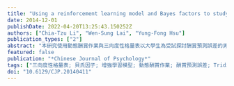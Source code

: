 ```yaml
---
title: "Using a reinforcement learning model and Bayes factors to study gender differences and personality correlations in reward prediction errors"
date: 2014-12-01
publishDate: 2022-04-20T13:25:43.150252Z
authors: ["Chia-Tzu Li", "Wen-Sung Lai", "Yung-Fong Hsu"]
publication_types: ["2"]
abstract: "本研究使用動態酬賞作業與三向度性格量表以大學生為受試探討酬賞預測誤差的男女差異及性格相關。我們用一增強學習模型作適配，並藉貝氏因子作參數組間比較。配對法則分析結果顯示男性酬賞敏感度比女性高，表示男性選擇優勢牌的傾向比女性佳。增強學習模型參數估計發現女性的學習速率較男性略高，亦即當預期與實際經驗不符時，女性傾向給予預測誤差較大權重，較快改變信念。而女性的選擇固著性較男性小，代表女性在作業中探索的程度高於男性。另外，相較於男性組，女性受試者的學習速率與作業總分呈負相關，而男女受試的選擇固著性皆與作業總分呈正相關。這些結果顯示男性相對於女性，平均而言有較接近「最佳化」的學習速率與較大的選擇固著性，為此作業男性較佳的選擇優勢牌傾向提供了一可能解釋。男女性在三向度性格量表各向度分數間無甚差異，然而，相關分析發現量表部分次向度的分數與增強學習模型參數間存有性別差異：女性受試學習速率與「新奇追求」分向度「揮豁性」呈負相關；類似負相關亦存在於女性受試選擇固著性與「酬賞依賴」分向度「親近性」。男性組則沒有發現任何顯著相關。這些結果顯示女性相對於男性，部分性格特徵與學習表現有關，然確切關聯有賴後續研究。We used a dynamic reward task to study gender differences in reward prediction errors in college students. Experimental data were fit by a reinforcement learning model using the Bayesian estimation approach. We also correlated subjects' performance with their personality traits assessed by the Tridimensional Personality Questionnaire (TPQ). Matching law analysis revealed that males are more sensitive than females, meaning that males are better than females in choosing the advantageous card. Model fitting together with Bayes factors revealed that females update their values slightly faster than males, indicating that females have the tendency to give the trial-by-trial prediction error more weight. Further, females showed less perseveration than males, indicating that females tend to explore the uncertainty of future events more often. We also found that females' learning rate is negatively correlated with their task performance, whereas both males and females' degree of perseveration is positively correlated with their task scores. These results indicate that on average, males have a more 'optimal' learning rate and a larger degree of perseveration than females, providing a plausible explanation of why males performed slightly better than females in the task. Regarding the relation of task performance and personality traits, correlational analysis revealed that females with higher scores in ＂extravagance＂ (which is in the novelty-seeking dimension of TPQ) have lower value-updating rates. Moreover, females with higher scores in ＂attachment＂ (which is in the reward-dependence dimension of TPQ) have lower degrees of perseveration. No such findings were found in males. Further work is needed to verify the findings."
featured: false
publication: "*Chinese Journal of Psychology*"
tags: ["三向度性格量表; 貝氏因子; 增強學習模型; 動態酬賞作業; 酬賞預測誤差; Tridimensional Personality Questionnaire; Bayes factor; reinforcement learning model; dynamic reward task; reward prediction error"]
doi: "10.6129/CJP.20140411"
---
```


